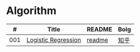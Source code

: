 # Algorithm
| # | Title | README | Bolg |
| ---- | ---- | ---- | ---- |
| 001 | [Logistic Regression](https://zhuanlan.zhihu.com/p/135466683) | [readme](https://github.com/Christmas-Wong/Algorithm/blob/master/LogisticRegression/README.md) | [知乎](https://zhuanlan.zhihu.com/p/135466683) |
